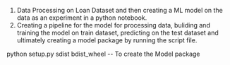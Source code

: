 1. Data Processing on Loan Dataset and then creating a ML model on the data as an experiment in a python notebook.
2. Creating a pipeline for the model for processing data, buliding and training the model on train dataset, predicting on the test dataset and ultimately creating a model package by running the script file.

python setup.py sdist bdist_wheel -- To create the Model package
